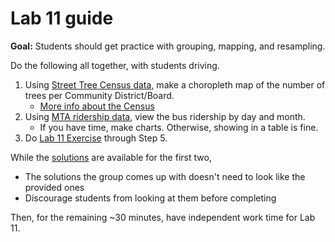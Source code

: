 # Lab 11 guide

**Goal:** Students should get practice with grouping, mapping, and resampling.

Do the following all together, with students driving.

1. Using [Street Tree Census data](https://data.cityofnewyork.us/Environment/2015-Street-Tree-Census-Tree-Data/uvpi-gqnh/about_data), make a choropleth map of the number of trees per Community District/Board.
   - [More info about the Census](https://www.nycgovparks.org/trees/treescount)
1. Using [MTA ridership data](https://data.ny.gov/Transportation/MTA-Daily-Ridership-Data-Beginning-2020/vxuj-8kew/about_data), view the bus ridership by day and month.
   - If you have time, make charts. Otherwise, showing in a table is fine.
1. Do [Lab 11 Exercise](lab_11.ipynb) through Step 5.

While the [solutions](lab_11_solutions.ipynb) are available for the first two,

- The solutions the group comes up with doesn't need to look like the provided ones
- Discourage students from looking at them before completing

Then, for the remaining ~30 minutes, have independent work time for Lab 11.
